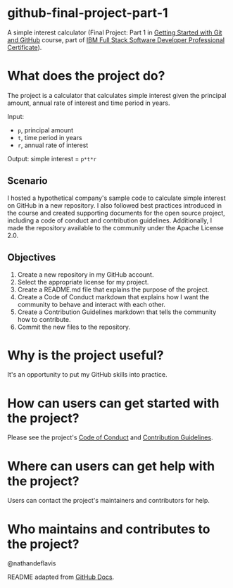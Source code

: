 # github-final-project-part-1
A simple interest calculator (Final Project: Part 1 in [Getting Started with Git and GitHub](https://www.coursera.org/learn/getting-started-with-git-and-github) course, part of [IBM Full Stack Software Developer Professional Certificate](https://www.coursera.org/professional-certificates/ibm-full-stack-cloud-developer)).

# What does the project do?
The project is a calculator that calculates simple interest given the principal amount, annual rate of interest and time period in years.

Input:
- `p`, principal amount
- `t`, time period in years
- `r`, annual rate of interest

Output: simple interest = `p*t*r`

## Scenario
I hosted a hypothetical company's sample code to calculate simple interest on GitHub in a new repository. I also followed best practices introduced in the course and created supporting documents for the open source project, including a code of conduct and contribution guidelines. Additionally, I made the repository available to the community under the Apache License 2.0.

## Objectives
1. Create a new repository in my GitHub account.
2. Select the appropriate license for my project.
3. Create a README.md file that explains the purpose of the project.
4. Create a Code of Conduct markdown that explains how I want the community to behave and interact with each other.
5. Create a Contribution Guidelines markdown that tells the community how to contribute.
6. Commit the new files to the repository.

# Why is the project useful?
It's an opportunity to put my GitHub skills into practice.

# How can users can get started with the project?
Please see the project's [Code of Conduct](https://github.com/nathandeflavis/github-final-project-part-1/blob/main/docs/CODE_OF_CONDUCT.md) and [Contribution Guidelines](https://github.com/nathandeflavis/github-final-project-part-1/blob/main/docs/CONTRIBUTING.md).

# Where can users can get help with the project?
Users can contact the project's maintainers and contributors for help.

# Who maintains and contributes to the project?
@nathandeflavis

README adapted from [GitHub Docs](https://docs.github.com/en/repositories/managing-your-repositorys-settings-and-features/customizing-your-repository/about-readmes).


